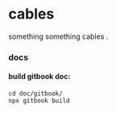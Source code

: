 # cables
something something cables
.

### docs 

#### build gitbook doc:

```
cd doc/gitbook/
npx gitbook build
```
